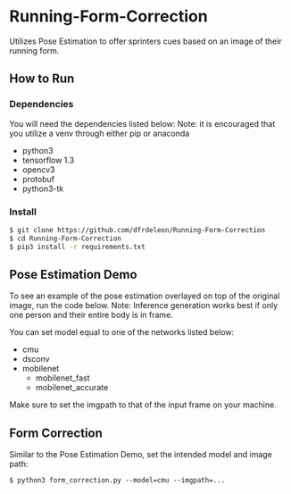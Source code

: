 # Running-Form-Correction
Utilizes Pose Estimation to offer sprinters cues based on an image of their running form.

## How to Run

### Dependencies
You will need the dependencies listed below:
Note: it is encouraged that you utilize a venv through either pip or anaconda
- python3
- tensorflow 1.3
- opencv3
- protobuf
- python3-tk

### Install
```bash
$ git clone https://github.com/dfrdeleon/Running-Form-Correction
$ cd Running-Form-Correction
$ pip3 install -r requirements.txt
```

## Pose Estimation Demo

To see an example of the pose estimation overlayed on top of the original image, run the code below. 
Note: Inference generation works best if only one person and their entire body is in frame.

You can set model equal to one of the networks listed below:
- cmu
- dsconv
- mobilenet
  - mobilenet_fast
  - mobilenet_accurate

Make sure to set the imgpath to that of the input frame on your machine.

## Form Correction

Similar to the Pose Estimation Demo, set the intended model and image path:

```
$ python3 form_correction.py --model=cmu --imgpath=...
```
